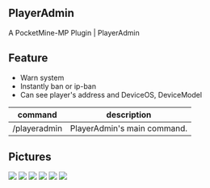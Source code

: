 ## PlayerAdmin

A PocketMine-MP Plugin | PlayerAdmin


Feature
------

* Warn system
* Instantly ban or ip-ban
* Can see player's address and DeviceOS, DeviceModel

|command|description|
|---|---|
|/playeradmin|PlayerAdmin's main command.

## Pictures

![](https://raw.githubusercontent.com/alvin0319/PlayerAdmin/master/images/1.PNG)
![](https://raw.githubusercontent.com/alvin0319/PlayerAdmin/master/images/2.PNG)
![](https://raw.githubusercontent.com/alvin0319/PlayerAdmin/master/images/3.PNG)
![](https://raw.githubusercontent.com/alvin0319/PlayerAdmin/master/images/4.PNG)
![](https://raw.githubusercontent.com/alvin0319/PlayerAdmin/master/images/5.PNG)
![](https://raw.githubusercontent.com/alvin0319/PlayerAdmin/master/images/6.PNG)